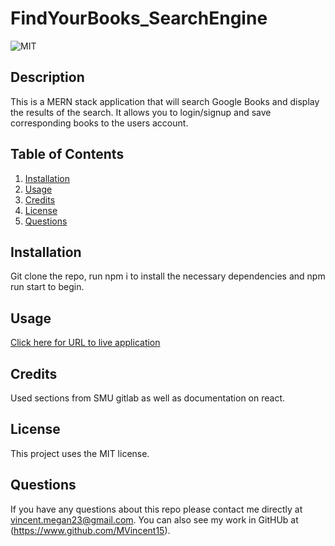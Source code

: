 # FindYourBooks_SearchEngine

  ![MIT](https://img.shields.io/badge/license-MIT-green)

  ## Description 
This is a MERN stack application that will search Google Books and display the results of the search. It allows you to login/signup and save corresponding books to the users account. 

  ## Table of Contents
  1. [Installation](#installation)
  2. [Usage](#usage)
  3. [Credits](#credits)
  4. [License](#license)
  5. [Questions](#questions)

  ## Installation 
  Git clone the repo, run npm i to install the necessary dependencies and npm run start to begin.


  ## Usage
  [Click here for URL to live application](https://tranquil-ravine-40061-fa6c66787b97.herokuapp.com/)
  
  ## Credits 
Used sections from SMU gitlab as well as documentation on react.

  ## License 
  This project uses the MIT license.


  ## Questions 
  If you have any questions about this repo please contact me directly at vincent.megan23@gmail.com. You can also see my work in GitHUb at (https://www.github.com/MVincent15).
